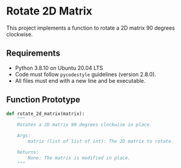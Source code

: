 # Rotate 2D Matrix

This project implements a function to rotate a 2D matrix 90 degrees clockwise.

## Requirements

- Python 3.8.10 on Ubuntu 20.04 LTS
- Code must follow `pycodestyle` guidelines (version 2.8.0).
- All files must end with a new line and be executable.

## Function Prototype

```python
def rotate_2d_matrix(matrix):
    """
    Rotates a 2D matrix 90 degrees clockwise in place.

    Args:
        matrix (list of list of int): The 2D matrix to rotate.

    Returns:
        None: The matrix is modified in place.
    """

